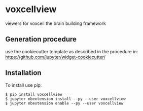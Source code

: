 voxcellview
===========

viewers for voxcell the brain building framework

Generation procedure
--------------------
use the cookiecutter template as described in the procedure in:
https://github.com/jupyter/widget-cookiecutter/


Installation
------------

To install use pip:

    $ pip install voxcellview
    $ jupyter nbextension install --py --user voxcellview
    $ jupyter nbextension enable --py --user voxcellview